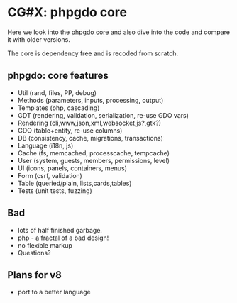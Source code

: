 # CG#X: phpgdo core

Here we look into the 
[phpgdo core](https://github.com/gizmore/phpgdo)
and also dive into the code and compare it with older versions.

The core is dependency free and is recoded from scratch.

## phpgdo: core features
 - Util (rand, files, PP, debug)
 - Methods (parameters, inputs, processing, output)
 - Templates (php, cascading)
 - GDT (rendering, validation, serialization, re-use GDO vars)
 - Rendering (cli,www,json,xml,websocket,js?,gtk?)
 - GDO (table+entity, re-use columns)
 - DB (consistency, cache, migrations, transactions)
 - Language (i18n, js)
 - Cache (fs, memcached, processcache, tempcache)
 - User (system, guests, members, permissions, level)
 - UI (icons, panels, containers, menus)
 - Form (csrf, validation)
 - Table (queried/plain, lists,cards,tables)
 - Tests (unit tests, fuzzing)

## Bad
 - lots of half finished garbage.
 - php - a fractal of a bad design!
 - no flexible markup
 - Questions?
 
## Plans for v8
 - port to a better language
 